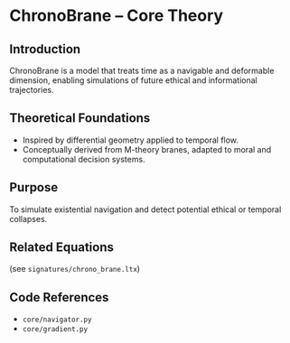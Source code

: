 # ChronoBrane – Core Theory

## Introduction
ChronoBrane is a model that treats time as a navigable and deformable dimension, enabling simulations of future ethical and informational trajectories.

## Theoretical Foundations
- Inspired by differential geometry applied to temporal flow.
- Conceptually derived from M-theory branes, adapted to moral and computational decision systems.

## Purpose
To simulate existential navigation and detect potential ethical or temporal collapses.

## Related Equations
(see `signatures/chrono_brane.ltx`)

## Code References
- `core/navigator.py`
- `core/gradient.py`